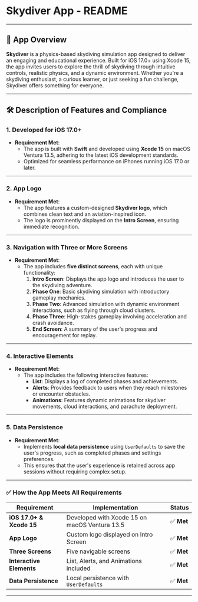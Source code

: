 # Skydiver App - README

---

## 📱 **App Overview**

**Skydiver** is a physics-based skydiving simulation app designed to deliver an engaging and educational experience. Built for iOS 17.0+ using Xcode 15, the app invites users to explore the thrill of skydiving through intuitive controls, realistic physics, and a dynamic environment. Whether you're a skydiving enthusiast, a curious learner, or just seeking a fun challenge, Skydiver offers something for everyone.

---

## 🛠 **Description of Features and Compliance**

### 1. **Developed for iOS 17.0+**
- **Requirement Met**:  
  - The app is built with **Swift** and developed using **Xcode 15** on macOS Ventura 13.5, adhering to the latest iOS development standards.  
  - Optimized for seamless performance on iPhones running iOS 17.0 or later.

---

### 2. **App Logo**
- **Requirement Met**:  
  - The app features a custom-designed **Skydiver logo**, which combines clean text and an aviation-inspired icon.  
  - The logo is prominently displayed on the **Intro Screen**, ensuring immediate recognition.

---

### 3. **Navigation with Three or More Screens**
- **Requirement Met**:  
  - The app includes **five distinct screens**, each with unique functionality:
    1. **Intro Screen**: Displays the app logo and introduces the user to the skydiving adventure.  
    2. **Phase One**: Basic skydiving simulation with introductory gameplay mechanics.  
    3. **Phase Two**: Advanced simulation with dynamic environment interactions, such as flying through cloud clusters.  
    4. **Phase Three**: High-stakes gameplay involving acceleration and crash avoidance.  
    5. **End Screen**: A summary of the user's progress and encouragement for replay.  

---

### 4. **Interactive Elements**
- **Requirement Met**:  
  - The app includes the following interactive features:
    - **List**: Displays a log of completed phases and achievements.  
    - **Alerts**: Provides feedback to users when they reach milestones or encounter obstacles.  
    - **Animations**: Features dynamic animations for skydiver movements, cloud interactions, and parachute deployment.

---

### 5. **Data Persistence**
- **Requirement Met**:  
  - Implements **local data persistence** using `UserDefaults` to save the user's progress, such as completed phases and settings preferences.  
  - This ensures that the user's experience is retained across app sessions without requiring complex setup.

---

### ✅ **How the App Meets All Requirements**
| **Requirement**                | **Implementation**                                   | **Status**    |
|--------------------------------|-----------------------------------------------------|---------------|
| **iOS 17.0+ & Xcode 15**       | Developed with Xcode 15 on macOS Ventura 13.5       | ✅ **Met**    |
| **App Logo**                   | Custom logo displayed on Intro Screen               | ✅ **Met**    |
| **Three Screens**              | Five navigable screens                              | ✅ **Met**    |
| **Interactive Elements**       | List, Alerts, and Animations included               | ✅ **Met**    |
| **Data Persistence**           | Local persistence with `UserDefaults`               | ✅ **Met**    |

---

